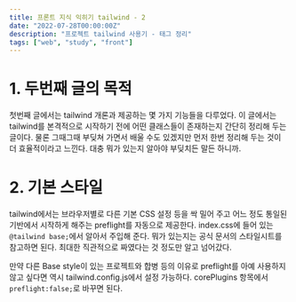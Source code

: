 ```yaml
---
title: 프론트 지식 익히기 tailwind - 2
date: "2022-07-28T00:00:00Z"
description: "프로젝트 tailwind 사용기 - 태그 정리"
tags: ["web", "study", "front"]
---
```


# 1. 두번째 글의 목적

첫번째 글에서는 tailwind 개론과 제공하는 몇 가지 기능들을 다루었다. 이 글에서는 tailwind를 본격적으로 시작하기 전에 어떤 클래스들이 존재하는지 간단히 정리해 두는 글이다. 물론 그때그때 부딪쳐 가면서 배울 수도 있겠지만 먼저 한번 정리해 두는 것이 더 효율적이라고 느낀다. 대충 뭐가 있는지 알아야 부딪치든 말든 하니까.

# 2. 기본 스타일

tailwind에서는 브라우저별로 다른 기본 CSS 설정 등을 싹 밀어 주고 어느 정도 통일된 기반에서 시작하게 해주는 preflight를 자동으로 제공한다. index.css에 들어 있는 `@tailwind base;`에서 알아서 주입해 준다. 뭐가 있는지는 공식 문서의 스타일시트를 참고하면 된다. 최대한 직관적으로 짜였다는 것 정도만 알고 넘어갔다.

만약 다른 Base style이 있는 프로젝트와 합병 등의 이유로 preflight를 아예 사용하지 않고 싶다면 역시 tailwind.config.js에서 설정 가능하다. corePlugins 항목에서 `preflight:false;`로 바꾸면 된다.